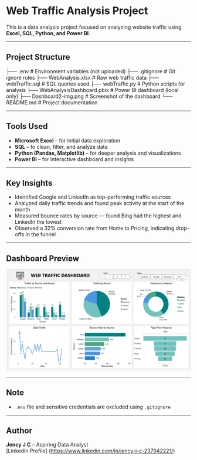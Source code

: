 # Web Traffic Analysis Project

This is a data analysis project focused on analyzing website traffic using **Excel, SQL, Python, and Power BI**.

---

## Project Structure

├── .env # Environment variables (not uploaded)
├── .gitignore # Git ignore rules
├── WebAnalysis.xlsx # Raw web traffic data
├── webTraffic.sql # SQL queries used
├── webTraffic.py # Python scripts for analysis
├── WebAnalysisDashboard.pbix # Power BI dashboard (local only)
├── Dashboard2-img.png # Screenshot of the dashboard
└── README.md # Project documentation


---

## Tools Used

- **Microsoft Excel** – for initial data exploration
- **SQL** – to clean, filter, and analyze data
- **Python (Pandas, Matplotlib)** – for deeper analysis and visualizations
- **Power BI** – for interactive dashboard and insights

---

## Key Insights

- Identified Google and LinkedIn as top-performing traffic sources
- Analyzed daily traffic trends and found peak activity at the start of the month
- Measured bounce rates by source — found Bing had the highest and LinkedIn the lowest
- Observed a 32% conversion rate from Home to Pricing, indicating drop-offs in the funnel

---

## Dashboard Preview

![Dashboard Preview](Dashboard2-img.png)


---

## Note

- `.env` file and sensitive credentials are excluded using `.gitignore`

---

## Author

**Jency J C** – Aspiring Data Analyst  
[LinkedIn Profile] (https://www.linkedin.com/in/jency-j-c-237942221/)

